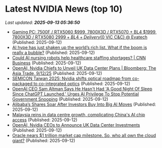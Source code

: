 # Latest NVIDIA News (top 10)
_Last updated: **2025-09-13 05:36:50**_

- [Gaming PC: 7500F / RTX5060 $999, 7800X3D / RTX5070 + BL4 $1999, 7800X3D / RTX5080 $2999 + BL4 + Delivery ($0 VIC C&C) @ Evatech](https://www.ozbargain.com.au/node/923846) (Published: 2025-09-12)
- [AI hype has just shaken up the world’s rich list. What if the boom is really a bubble?](https://theconversation.com/ai-hype-has-just-shaken-up-the-worlds-rich-list-what-if-the-boom-is-really-a-bubble-265080) (Published: 2025-09-12)
- [Could AI nursing robots help healthcare staffing shortages? | CNN Business](https://www.cnn.com/2025/09/12/tech/taiwan-nursing-robots-nurabot-foxconn-nvidia-hnk-spc) (Published: 2025-09-12)
- [OpenAI, Nvidia Chiefs to Unveil UK Data Center Plans | Bloomberg: The Asia Trade, 9/12/25](https://biztoc.com/x/a846cc1496cba04f) (Published: 2025-09-12)
- [SEMICON Taiwan 2025: Nvidia shifts optical roadmap from co-packaged to co-integrated optics](https://www.digitimes.com/news/a20250912VL204/optics-design-performance-accelerated-computing-cpo.html) (Published: 2025-09-12)
- [OpenAI CEO Sam Altman Says He Hasn't Had 'A Good Night Of Sleep Since ChatGPT Launched,' Urges AI Privilege To Stop Potential Government Snooping](https://finance.yahoo.com/news/openai-ceo-sam-altman-says-033107353.html) (Published: 2025-09-12)
- [Alibaba’s Shares Soar After Investors Buy Into Big AI Moves](https://www.livemint.com/companies/news/alibabas-shares-soar-after-investors-buy-into-big-ai-moves-11757646624491.html) (Published: 2025-09-12)
- [Malaysia reins in data centre growth, complicating China's AI chip access](https://economictimes.indiatimes.com/tech/artificial-intelligence/malaysia-reins-in-data-centre-growth-complicating-chinas-ai-chip-access/articleshow/123841816.cms) (Published: 2025-09-12)
- [OpenAI, Nvidia CEOs to Announce UK Data Center Investments](https://finance.yahoo.com/news/openai-nvidia-ceos-announce-uk-024155303.html) (Published: 2025-09-12)
- [Oracle nears $1 trillion market cap milestone. So, who all own the cloud giant?](https://economictimes.indiatimes.com/markets/stocks/news/oracle-nears-1-trillion-market-cap-milestone-so-who-all-own-the-cloud-giant/articleshow/123841546.cms) (Published: 2025-09-12)
